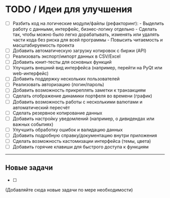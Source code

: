 # TODO / Идеи для улучшения

- [ ] Разбить код на логические модули/файлы (рефакторинг):
      - Выделить работу с данными, интерфейс, бизнес-логику отдельно
      - Сделать так, чтобы можно было легко дорабатывать, изменять или удалять части кода без риска для всей программы
      - Повысить читаемость и масштабируемость проекта
- [ ] Добавить автоматическую загрузку котировок с биржи (API)
- [ ] Реализовать экспорт/импорт данных в CSV/Excel
- [ ] Добавить юнит-тесты для основных функций
- [ ] Улучшить внешний вид интерфейса (например, перейти на PyQt или web-интерфейс)
- [ ] Добавить поддержку нескольких пользователей
- [ ] Реализовать авторизацию (логин/пароль)
- [ ] Добавить возможность прикреплять заметки к транзакциям
- [ ] Сделать отображение динамики портфеля во времени (график)
- [ ] Добавить возможность работы с несколькими валютами и автоматический пересчёт
- [ ] Сделать резервное копирование данных
- [ ] Добавить настройку уведомлений (например, о дивидендах или важных событиях)
- [ ] Улучшить обработку ошибок и валидацию данных
- [ ] Добавить подробную справку/документацию внутри приложения
- [ ] Сделать возможность кастомизации интерфейса (темы, цвета)
- [ ] Добавить горячие клавиши для быстрого доступа к функциям

---

## Новые задачи

- [ ] 

(Добавляйте сюда новые задачи по мере необходимости) 